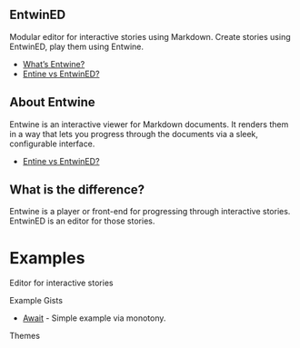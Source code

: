 ## EntwinED
Modular editor for interactive stories using Markdown. Create stories using EntwinED, play them using Entwine.
- [What’s Entwine?](#about-entwine)
- [Entine vs EntwinED?](#what-is-the-difference)
<!-- {left:53px,top:34px,width:246px,height:171px} -->

## About Entwine
Entwine is an interactive viewer for Markdown documents. It renders them in a way that lets you progress through the documents via a sleek, configurable interface.
- [Entine vs EntwinED?](#what-is-the-difference)
<!-- {left:196px,top:297.8000183105469px,width:326px,height:150px} -->

## What is the difference?
Entwine is a player or front-end for progressing through interactive stories. EntwinED is an editor for those stories.
<!-- {left:505px,top:128px,width:344px,height:100px} -->


# Examples <!-- {$gd_info} -->
<!-- {$gd_help_ribbon} -->

Editor for interactive stories

Example Gists <!-- {$gd_gist} -->
- [Await](https://gist.github.com/eb48e3ccd0e0fc6a502a8ebe02a38715) - Simple example via monotony.

Themes <!-- {$gd_css} -->

<!-- {$gd_toc="Contents"} -->

<!-- {$gd_play} -->
<!-- {$gd_hide} -->
